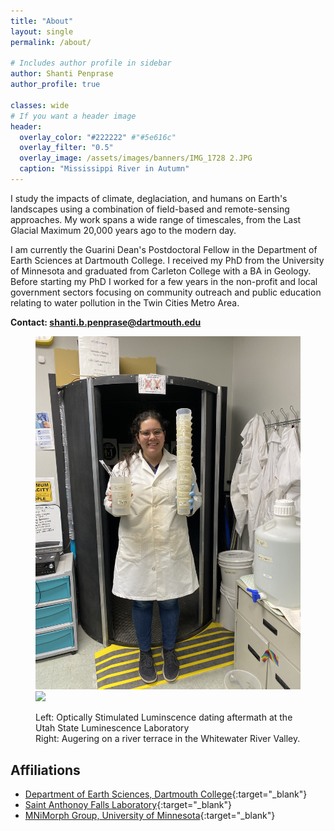 ```yaml
---
title: "About"
layout: single
permalink: /about/

# Includes author profile in sidebar
author: Shanti Penprase
author_profile: true

classes: wide
# If you want a header image
header:
  overlay_color: "#222222" #"#5e616c"
  overlay_filter: "0.5"
  overlay_image: /assets/images/banners/IMG_1728 2.JPG
  caption: "Mississippi River in Autumn"
---
```

I study the impacts of climate, deglaciation, and humans on Earth's landscapes using a combination of field-based and remote-sensing approaches. My work spans a wide range of timescales, from the Last Glacial Maximum 20,000 years ago to the modern day.

I am currently the Guarini Dean's Postdoctoral Fellow in the Department of Earth Sciences at Dartmouth College. I received my PhD from the University of Minnesota and graduated from Carleton College with a BA in Geology. Before starting my PhD I worked for a few years in the non-profit and local government sectors focusing on community outreach and public education relating to water pollution in the Twin Cities Metro Area.
<div></div>
<b>Contact: <a href="mailto:shanti.b.penprase@dartmouth.edu">shanti.b.penprase@dartmouth.edu</a></b> 
<figure class="half">
	<img src="/assets/images/banners/IMG_2277.JPG" class="test-class">
	<img src="/assets/images/IMG_5616_2.JPG">
	<figcaption><p class="text-center">Left: Optically Stimulated Luminscence dating aftermath at the Utah State Luminescence Laboratory <br> Right: Augering on a river terrace in the Whitewater River Valley.</p></figcaption>
</figure> 

## Affiliations

* [Department of Earth Sciences, Dartmouth College](https://earthsciences.dartmouth.edu/){:target="_blank"}
* [Saint Anthonoy Falls Laboratory](https://cse.umn.edu/safl){:target="_blank"}
* [MNiMorph Group, University of Minnesota](https://mnimorph.github.io/){:target="_blank"}

